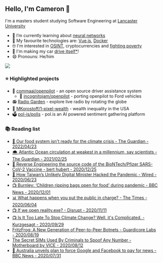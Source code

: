 ## Hello, I'm Cameron 👋

I'm a masters student studying Software Engineering at [Lancaster University](https://lancaster.ac.uk)

- 🌱 I’m currently learning about [neural networks](https://nnfs.io/)
- 🧪 My favourite technologies are: [Vue.js](https://vuejs.org/), [Docker](https://docs.docker.com/get-started/#docker-concepts)
- 🤓 I'm interested in [OSINT](https://twitter.com/projectowlosint), cryptocurrencies and [fighting poverty](https://www.bbc.co.uk/news/uk-48354692)
- 🚗 I'm making my car [drive itself*](https://github.com/incognitojam/openpilot)!
- 😄 Pronouns: He/him

<a href="https://github.com/anuraghazra/github-readme-stats" title="GitHub Statistics">
  <img src="https://github-readme-stats.vercel.app/api?username=incognitojam&count_private=true&bg_color=30,e96443,904e95&title_color=fff&text_color=fff" />
</a>

<h3>⭐ Highlighted projects</h3>

<ul>
  <li>
    🚗  <a href="https://github.com/commaai/openpilot">commaai/openpilot</a> - an open source driver assistance system
    <ul>
      <li>
        🔵  <a href="https://github.com/incognitojam/openpilot">incognitojam/openpilot</a> - porting openpilot to Ford vehicles
      </li>
    </ul>
  </li>
  <li>
    📻  <a href="http://radio.garden/">Radio Garden</a> - explore live radio by rotating the globe
  </li>
  <li>
    💸  <a href="https://github.com/MKorostoff/1-pixel-wealth">MKorostoff/1-pixel-wealth</a> - wealth inequality in the USA
  </li>
  <li>
    🗳️  <a href="https://github.com/pol-is/polis">pol-is/polis</a> - pol.is an AI powered sentiment gathering platform
  </li>
</ul>

<h3>📚 Reading list</h3>

<ul>
  <li>
    <a href="https://www.theguardian.com/food/ng-interactive/2022/apr/14/climate-crisis-food-systems-not-ready-biodiversity">🌾 Our food system
isn't ready for the
climate crisis - The Guardian - 2022/04/23</a>
  </li>
  <li>
    <a href="https://www.theguardian.com/environment/2021/feb/25/atlantic-ocean-circulation-at-weakest-in-a-millennium-say-scientists">🌨 Atlantic Ocean circulation at weakest in a millennium, say scientists - The Guardian - 2021/02/25</a>
  <li>
    <a href="https://berthub.eu/articles/posts/reverse-engineering-source-code-of-the-biontech-pfizer-vaccine/">💉 Reverse Engineering the source code of the BioNTech/Pfizer SARS-CoV-2 Vaccine - bert hubert - 2020/12/25</a>
  </li>
  <li>
    <a href="https://www.wired.com/story/how-taiwans-unlikely-digital-minister-hacked-the-pandemic/">📌 How Taiwan’s Unlikely Digital Minister Hacked the Pandemic - Wired - 2020/06/23</a>
  </li>
  <li>
    <a href="https://www.bbc.co.uk/news/av/uk-55133081">📺 Burnley: ‘Children ripping bags open for food’ during pandemic - BBC News - 2020/12/01</a>
  </li>
  <li>
    <a href="https://www.thetimes.co.uk/article/what-happens-when-you-put-the-public-in-charge-fl2qn2b7p">📊 What happens when you put the public in charge? - The Times - 2020/06/04</a>
  </li>
  <li>
    <a href="https://www.youtube.com/watch?v=vM_SAq0RoII">📺 If we open reality.exe? - Disrupt - 2020/11/11</a>
  </li>
  <li>
    <a href="https://www.youtube.com/watch?v=wbR-5mHI6bo">📺 Is It Too Late To Stop Climate Change? Well, it's Complicated. - Kurzgesagt - 2020/09/29</a>
  </li>
  <li>
    <a href="https://www.guardicore.com/2020/08/fritzfrog-p2p-botnet-infects-ssh-servers/">FritzFrog: A New Generation of Peer-to-Peer Botnets - Guardicore Labs - 2020/08/19</a>
  </li>
  <li>
    <a href="https://www.vice.com/en_us/article/n7w9pw/russian-sims-encrypted">The Secret SIMs Used By Criminals to Spoof Any Number - Motherboard by VICE - 2020/08/12</a>
  </li>
  <li>
    <a href="https://www.bbc.co.uk/news/world-australia-53604477">📰 Australia unveils plan to force Google and Facebook to pay for news - BBC News - 2020/07/31</a>
  </li>
</ul>
